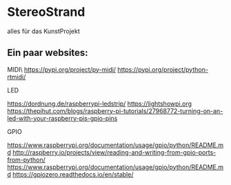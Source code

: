 # StereoStrand
alles für das KunstProjekt

## Ein paar websites:

MIDI\\
https://pypi.org/project/py-midi/
https://pypi.org/project/python-rtmidi/

LED

https://dordnung.de/raspberrypi-ledstrip/
https://lightshowpi.org
https://thepihut.com/blogs/raspberry-pi-tutorials/27968772-turning-on-an-led-with-your-raspberry-pis-gpio-pins

GPIO

https://www.raspberrypi.org/documentation/usage/gpio/python/README.md
http://raspberry.io/projects/view/reading-and-writing-from-gpio-ports-from-python/
https://www.raspberrypi.org/documentation/usage/gpio/python/README.md
https://gpiozero.readthedocs.io/en/stable/


